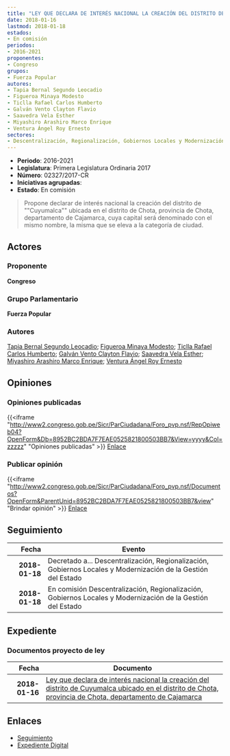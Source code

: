 ```yaml
---
title: "LEY QUE DECLARA DE INTERÉS NACIONAL LA CREACIÓN DEL DISTRITO DE 'CUYUMALCA', EN EL DISTRITO Y PROVINCIA DE CHOTA, DEPARTAMENTO DE CAJAMARCA"
date: 2018-01-16
lastmod: 2018-01-18
estados:
- En comisión
periodos:
- 2016-2021
proponentes:
- Congreso
grupos:
- Fuerza Popular
autores:
- Tapia Bernal Segundo Leocadio
- Figueroa Minaya Modesto
- Ticlla Rafael Carlos Humberto
- Galván Vento Clayton Flavio
- Saavedra Vela Esther
- Miyashiro Arashiro Marco Enrique
- Ventura Ángel Roy Ernesto
sectores:
- Descentralización, Regionalización, Gobiernos Locales y Modernización de la Gestión del Estado
---
```

- **Periodo**: 2016-2021
- **Legislatura**: Primera Legislatura Ordinaria 2017
- **Número**: 02327/2017-CR
- **Iniciativas agrupadas**: 
- **Estado**: En comisión

> Propone declarar de interés nacional la creación del distrito de ""Cuyumalca"" ubicada en el distrito de Chota, provincia de Chota, departamento de Cajamarca, cuya capital será denominado con el mismo nombre, la misma que se eleva a la categoría de ciudad.


## Actores

### Proponente

**Congreso**

### Grupo Parlamentario

**Fuerza Popular**

### Autores

[Tapia Bernal Segundo Leocadio](mailto:mailto:stapia@congreso.gob.pe); [Figueroa Minaya Modesto](mailto:mailto:mfigueroam@congreso.gob.pe); [Ticlla Rafael Carlos Humberto](mailto:mailto:cticlla@congreso.gob.pe); [Galván Vento Clayton Flavio](mailto:mailto:cgalvan@congreso.gob.pe); [Saavedra Vela Esther](mailto:mailto:esaavedra@congreso.gob.pe); [Miyashiro Arashiro Marco Enrique](mailto:mailto:mmiyashiro@congreso.gob.pe); [Ventura Ángel Roy Ernesto](mailto:mailto:rventura@congreso.gob.pe)

## Opiniones

### Opiniones publicadas

{{<iframe "http://www2.congreso.gob.pe/Sicr/ParCiudadana/Foro_pvp.nsf/RepOpiweb04?OpenForm&Db=8952BC2BDA7F7EAE0525821800503BB7&View=yyyy&Col=zzzzz" "Opiniones publicadas" >}}
[Enlace](http://www2.congreso.gob.pe/Sicr/ParCiudadana/Foro_pvp.nsf/RepOpiweb04?OpenForm&Db=8952BC2BDA7F7EAE0525821800503BB7&View=yyyy&Col=zzzzz)

### Publicar opinión

{{<iframe "http://www2.congreso.gob.pe/Sicr/ParCiudadana/Foro_pvp.nsf/Documentos?OpenForm&ParentUnid=8952BC2BDA7F7EAE0525821800503BB7&view" "Brindar opinión" >}}
[Enlace](http://www2.congreso.gob.pe/Sicr/ParCiudadana/Foro_pvp.nsf/Documentos?OpenForm&ParentUnid=8952BC2BDA7F7EAE0525821800503BB7&view)


## Seguimiento

| Fecha | Evento |
|------:|--------|
| **2018-01-18** | Decretado a... Descentralización, Regionalización, Gobiernos Locales y Modernización de la Gestión del Estado |
| **2018-01-18** | En comisión Descentralización, Regionalización, Gobiernos Locales y Modernización de la Gestión del Estado |

## Expediente

### Documentos proyecto de ley

| Fecha | Documento |
|------:|-----------|
| **2018-01-16** | [Ley que declara de interés nacional la creación del distrito de Cuyumalca ubicado en el distrito de Chota, provincia de Chota, departamento de Cajamarca](http://www.leyes.congreso.gob.pe/Documentos/2016_2021/Proyectos_de_Ley_y_de_Resoluciones_Legislativas/PL0232720180116.pdf) |

## Enlaces

- [Seguimiento](http://www2.congreso.gob.pe/Sicr/TraDocEstProc/CLProLey2016.nsf/f7fff46988ca05b1052578e100829cc7/25aa56d18f7be8c00525821700728703?OpenDocument)
- [Expediente Digital](http://www2.congreso.gob.pe/Sicr/TraDocEstProc/CLProLey2016.nsf/f7fff46988ca05b1052578e100829cc7/25aa56d18f7be8c00525821700728703?OpenDocument&Click=05257FB7005EB655.eb71d0cf91d8294e05256cdf006b5706/$Body/0.1C6C)

